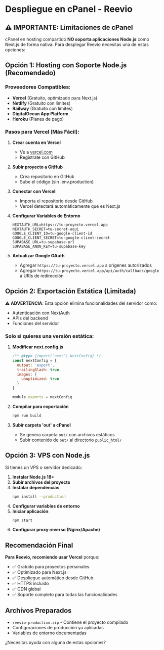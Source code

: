 # Despliegue en cPanel - Reevio

## ⚠️ IMPORTANTE: Limitaciones de cPanel

cPanel en hosting compartido **NO soporta aplicaciones Node.js** como Next.js de forma nativa. Para desplegar Reevio necesitas una de estas opciones:

## Opción 1: Hosting con Soporte Node.js (Recomendado)

### Proveedores Compatibles:
- **Vercel** (Gratuito, optimizado para Next.js)
- **Netlify** (Gratuito con límites)
- **Railway** (Gratuito con límites)
- **DigitalOcean App Platform**
- **Heroku** (Planes de pago)

### Pasos para Vercel (Más Fácil):

1. **Crear cuenta en Vercel**
   - Ve a [vercel.com](https://vercel.com)
   - Regístrate con GitHub

2. **Subir proyecto a GitHub**
   - Crea repositorio en GitHub
   - Sube el código (sin .env.production)

3. **Conectar con Vercel**
   - Importa el repositorio desde GitHub
   - Vercel detectará automáticamente que es Next.js

4. **Configurar Variables de Entorno**
   ```
   NEXTAUTH_URL=https://tu-proyecto.vercel.app
   NEXTAUTH_SECRET=tu-secret-aqui
   GOOGLE_CLIENT_ID=tu-google-client-id
   GOOGLE_CLIENT_SECRET=tu-google-client-secret
   SUPABASE_URL=tu-supabase-url
   SUPABASE_ANON_KEY=tu-supabase-key
   ```

5. **Actualizar Google OAuth**
   - Agregar `https://tu-proyecto.vercel.app` a orígenes autorizados
   - Agregar `https://tu-proyecto.vercel.app/api/auth/callback/google` a URIs de redirección

## Opción 2: Exportación Estática (Limitada)

⚠️ **ADVERTENCIA**: Esta opción elimina funcionalidades del servidor como:
- Autenticación con NextAuth
- APIs del backend
- Funciones del servidor

### Solo si quieres una versión estática:

1. **Modificar next.config.js**
   ```javascript
   /** @type {import('next').NextConfig} */
   const nextConfig = {
     output: 'export',
     trailingSlash: true,
     images: {
       unoptimized: true
     }
   }
   
   module.exports = nextConfig
   ```

2. **Compilar para exportación**
   ```bash
   npm run build
   ```

3. **Subir carpeta 'out' a cPanel**
   - Se genera carpeta `out/` con archivos estáticos
   - Subir contenido de `out/` al directorio `public_html/`

## Opción 3: VPS con Node.js

Si tienes un VPS o servidor dedicado:

1. **Instalar Node.js 18+**
2. **Subir archivos del proyecto**
3. **Instalar dependencias**
   ```bash
   npm install --production
   ```
4. **Configurar variables de entorno**
5. **Iniciar aplicación**
   ```bash
   npm start
   ```
6. **Configurar proxy reverso (Nginx/Apache)**

## Recomendación Final

**Para Reevio, recomiendo usar Vercel** porque:
- ✅ Gratuito para proyectos personales
- ✅ Optimizado para Next.js
- ✅ Despliegue automático desde GitHub
- ✅ HTTPS incluido
- ✅ CDN global
- ✅ Soporte completo para todas las funcionalidades

## Archivos Preparados

- `reevio-production.zip` - Contiene el proyecto compilado
- Configuraciones de producción ya aplicadas
- Variables de entorno documentadas

¿Necesitas ayuda con alguna de estas opciones?